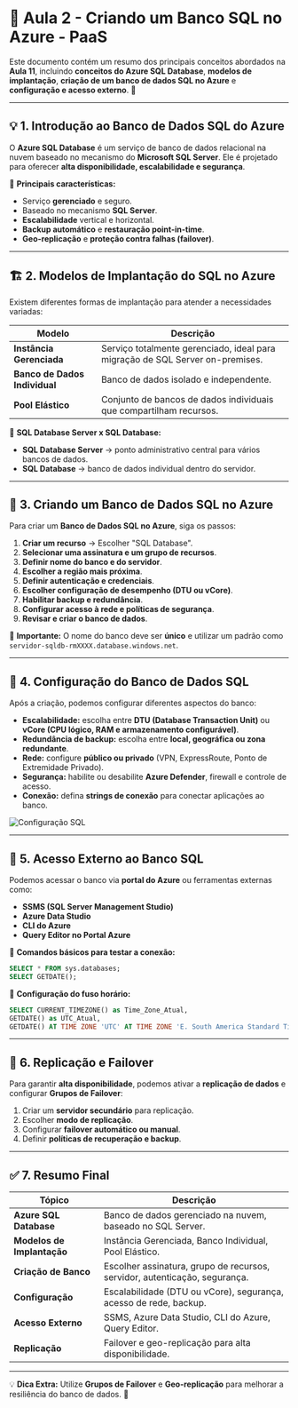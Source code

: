 # 📌 Aula 2 - Criando um Banco SQL no Azure - PaaS

Este documento contém um resumo dos principais conceitos abordados na **Aula 11**, incluindo **conceitos do Azure SQL Database**, **modelos de implantação**, **criação de um banco de dados SQL no Azure** e **configuração e acesso externo**. 🚀

---

## 💡 **1. Introdução ao Banco de Dados SQL do Azure**

O **Azure SQL Database** é um serviço de banco de dados relacional na nuvem baseado no mecanismo do **Microsoft SQL Server**. Ele é projetado para oferecer **alta disponibilidade, escalabilidade e segurança**.

📌 **Principais características:**
- Serviço **gerenciado** e seguro.
- Baseado no mecanismo **SQL Server**.
- **Escalabilidade** vertical e horizontal.
- **Backup automático** e **restauração point-in-time**.
- **Geo-replicação** e **proteção contra falhas (failover)**.

---

## 🏗 **2. Modelos de Implantação do SQL no Azure**

Existem diferentes formas de implantação para atender a necessidades variadas:

| Modelo | Descrição |
|--------|-------------|
| **Instância Gerenciada** | Serviço totalmente gerenciado, ideal para migração de SQL Server on-premises. |
| **Banco de Dados Individual** | Banco de dados isolado e independente. |
| **Pool Elástico** | Conjunto de bancos de dados individuais que compartilham recursos. |

📌 **SQL Database Server x SQL Database:**
- **SQL Database Server** → ponto administrativo central para vários bancos de dados.
- **SQL Database** → banco de dados individual dentro do servidor.

---

## 🚀 **3. Criando um Banco de Dados SQL no Azure**

Para criar um **Banco de Dados SQL no Azure**, siga os passos:

1. **Criar um recurso** → Escolher "SQL Database".
2. **Selecionar uma assinatura e um grupo de recursos**.
3. **Definir nome do banco e do servidor**.
4. **Escolher a região mais próxima**.
5. **Definir autenticação e credenciais**.
6. **Escolher configuração de desempenho (DTU ou vCore)**.
7. **Habilitar backup e redundância**.
8. **Configurar acesso à rede e políticas de segurança**.
9. **Revisar e criar o banco de dados**.

📌 **Importante:** O nome do banco deve ser **único** e utilizar um padrão como `servidor-sqldb-rmXXXX.database.windows.net`.

---

## 🔧 **4. Configuração do Banco de Dados SQL**

Após a criação, podemos configurar diferentes aspectos do banco:

- **Escalabilidade:** escolha entre **DTU (Database Transaction Unit)** ou **vCore (CPU lógico, RAM e armazenamento configurável)**.
- **Redundância de backup:** escolha entre **local, geográfica ou zona redundante**.
- **Rede:** configure **público ou privado** (VPN, ExpressRoute, Ponto de Extremidade Privado).
- **Segurança:** habilite ou desabilite **Azure Defender**, firewall e controle de acesso.
- **Conexão:** defina **strings de conexão** para conectar aplicações ao banco.

![Configuração SQL](gestao_de_projetos/configuracao_sql.png)

---

## 📡 **5. Acesso Externo ao Banco SQL**

Podemos acessar o banco via **portal do Azure** ou ferramentas externas como:

- **SSMS (SQL Server Management Studio)**
- **Azure Data Studio**
- **CLI do Azure**
- **Query Editor no Portal Azure**

📌 **Comandos básicos para testar a conexão:**
```sql
SELECT * FROM sys.databases;
SELECT GETDATE();
```

📌 **Configuração do fuso horário:**
```sql
SELECT CURRENT_TIMEZONE() as Time_Zone_Atual, 
GETDATE() as UTC_Atual,
GETDATE() AT TIME ZONE 'UTC' AT TIME ZONE 'E. South America Standard Time' as UTC_Brazil;
```

---

## 🔄 **6. Replicação e Failover**

Para garantir **alta disponibilidade**, podemos ativar a **replicação de dados** e configurar **Grupos de Failover**:

1. Criar um **servidor secundário** para replicação.
2. Escolher **modo de replicação**.
3. Configurar **failover automático ou manual**.
4. Definir **políticas de recuperação e backup**.

---

## ✅ **7. Resumo Final**

| Tópico | Descrição |
|--------|-----------|
| **Azure SQL Database** | Banco de dados gerenciado na nuvem, baseado no SQL Server. |
| **Modelos de Implantação** | Instância Gerenciada, Banco Individual, Pool Elástico. |
| **Criação de Banco** | Escolher assinatura, grupo de recursos, servidor, autenticação, segurança. |
| **Configuração** | Escalabilidade (DTU ou vCore), segurança, acesso de rede, backup. |
| **Acesso Externo** | SSMS, Azure Data Studio, CLI do Azure, Query Editor. |
| **Replicação** | Failover e geo-replicação para alta disponibilidade. |

---

💡 **Dica Extra:** Utilize **Grupos de Failover** e **Geo-replicação** para melhorar a resiliência do banco de dados. 🚀
